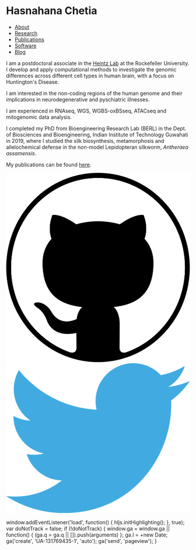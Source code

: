 Hasnahana Chetia
================

*   [About](./)
*   [Research](./research/)
*   [Publications](./publications/)
*   [Software](./software/)
*   [Blog](./blog/)

I am a postdoctoral associate in the [Heintz Lab](http://lab.rockefeller.edu/heintz/) at the Rockefeller University. I develop and apply computational methods to investigate the genomic differences across different cell types in human brain, with a focus on Huntington's Disease.

I am interested in the non-coding regions of the human genome and their implications in neurodegenerative and pyschiatric illnesses.

I am experienced in RNAseq, WGS, WGBS-oxBSseq, ATACseq and mitogenomic data analysis.

I completed my PhD from Bioengineering Research Lab (BERL) in the Dept. of Biosciences and Bioengineering, Indian Institute of Technology Guwahati in 2019, where I studied the silk biosynthesis, metamorphosis and allelochemical defense in the non-model Lepidopteran silkworm, _Antheraea assamensis_.

My publications can be found [here]([https://pubmed.ncbi.nlm.nih.gov/?term=Chetia+H&cauthor_id=28216038](https://scholar.google.com/citations?user=mpn4DCoAAAAJ&hl=en&oi=ao)).

[![github](./img/github.svg)](https://github.com/hchetia)[![twitter](./img/twitter.svg)](https://twitter.com/hasnahana89)

window.addEventListener('load', function() { hljs.initHighlighting(); }, true); var doNotTrack = false; if (!doNotTrack) { window.ga = window.ga || function() { (ga.q = ga.q || \[\]).push(arguments) }; ga.l = +new Date; ga('create', 'UA-131769435-1', 'auto'); ga('send', 'pageview'); }
